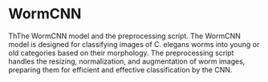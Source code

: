 # WormCNN
ThThe WormCNN model and the preprocessing script. The WormCNN model is designed for classifying images of C. elegans worms into young or old categories based on their morphology. The preprocessing script handles the resizing, normalization, and augmentation of worm images, preparing them for efficient and effective classification by the CNN.
